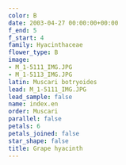 ```yaml
---
color: B
date: 2003-04-27 00:00:00+00:00
f_end: 5
f_start: 4
family: Hyacinthaceae
flower_type: B
image:
- M_1-5111_IMG.JPG
- M_1-5113_IMG.JPG
latin: Muscari botryoides
lead: M_1-5111_IMG.JPG
lead_sample: false
name: index.en
order: Muscari
parallel: false
petals: 6
petals_joined: false
star_shape: false
title: Grape hyacinth
---
```

